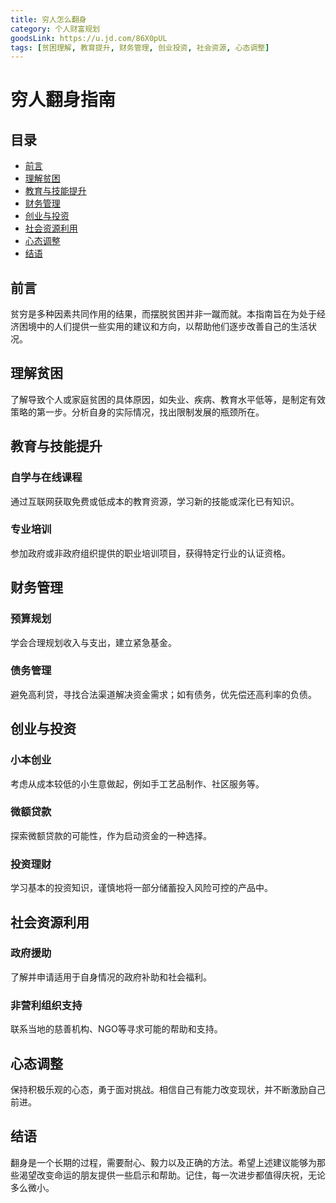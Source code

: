 ```yaml
---
title: 穷人怎么翻身
category: 个人财富规划
goodsLink: https://u.jd.com/86X0pUL
tags: [贫困理解, 教育提升, 财务管理, 创业投资, 社会资源, 心态调整]
---
```

# 穷人翻身指南

## 目录
- [前言](#前言)
- [理解贫困](#理解贫困)
- [教育与技能提升](#教育与技能提升)
- [财务管理](#财务管理)
- [创业与投资](#创业与投资)
- [社会资源利用](#社会资源利用)
- [心态调整](#心态调整)
- [结语](#结语)

## 前言
贫穷是多种因素共同作用的结果，而摆脱贫困并非一蹴而就。本指南旨在为处于经济困境中的人们提供一些实用的建议和方向，以帮助他们逐步改善自己的生活状况。

## 理解贫困
了解导致个人或家庭贫困的具体原因，如失业、疾病、教育水平低等，是制定有效策略的第一步。分析自身的实际情况，找出限制发展的瓶颈所在。

## 教育与技能提升
### 自学与在线课程
通过互联网获取免费或低成本的教育资源，学习新的技能或深化已有知识。
### 专业培训
参加政府或非政府组织提供的职业培训项目，获得特定行业的认证资格。

## 财务管理
### 预算规划
学会合理规划收入与支出，建立紧急基金。
### 债务管理
避免高利贷，寻找合法渠道解决资金需求；如有债务，优先偿还高利率的负债。

## 创业与投资
### 小本创业
考虑从成本较低的小生意做起，例如手工艺品制作、社区服务等。
### 微额贷款
探索微额贷款的可能性，作为启动资金的一种选择。
### 投资理财
学习基本的投资知识，谨慎地将一部分储蓄投入风险可控的产品中。

## 社会资源利用
### 政府援助
了解并申请适用于自身情况的政府补助和社会福利。
### 非营利组织支持
联系当地的慈善机构、NGO等寻求可能的帮助和支持。

## 心态调整
保持积极乐观的心态，勇于面对挑战。相信自己有能力改变现状，并不断激励自己前进。

## 结语
翻身是一个长期的过程，需要耐心、毅力以及正确的方法。希望上述建议能够为那些渴望改变命运的朋友提供一些启示和帮助。记住，每一次进步都值得庆祝，无论多么微小。